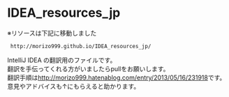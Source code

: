 IDEA_resources_jp
=================

※リソースは下記に移動しました

` http://morizo999.github.io/IDEA_resources_jp/` 


IntelliJ IDEA の翻訳用のファイルです。  
翻訳を手伝ってくれる方がいましたらpullをお願いします。  
翻訳手順は<http://morizo999.hatenablog.com/entry/2013/05/16/231918>です。  
意見やアドバイスも↑にもらえると助かります。  
